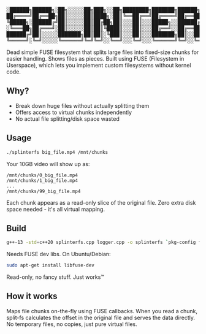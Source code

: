 <pre>
░██████╗██████╗░██╗░░░░░██╗███╗░░██╗████████╗███████╗██████╗░░░░░░███████╗░██████╗
██╔════╝██╔══██╗██║░░░░░██║████╗░██║╚══██╔══╝██╔════╝██╔══██╗░░░░░██╔════╝██╔════╝
╚█████╗░██████╔╝██║░░░░░██║██╔██╗██║░░░██║░░░█████╗░░██████╔╝░░░░░█████╗░░╚█████╗░
░╚═══██╗██╔═══╝░██║░░░░░██║██║╚████║░░░██║░░░██╔══╝░░██╔══██╗░░░░░██╔══╝░░░╚═══██╗
██████╔╝██║░░░░░███████╗██║██║░╚███║░░░██║░░░███████╗██║░░██║░░░░░██║░░░░░██████╔╝
╚═════╝░╚═╝░░░░░╚══════╝╚═╝╚═╝░░╚══╝░░░╚═╝░░░╚══════╝╚═╝░░╚═╝░░░░░╚═╝░░░░░╚═════╝░
</pre>

Dead simple FUSE filesystem that splits large files into fixed-size chunks for easier handling. Shows files as pieces. Built using FUSE (Filesystem in Userspace), which lets you implement custom filesystems without kernel code.

## Why?
- Break down huge files without actually splitting them
- Offers access to virtual chunks independently
- No actual file splitting/disk space wasted

## Usage
```bash
./splinterfs big_file.mp4 /mnt/chunks
```

Your 10GB video will show up as:
```
/mnt/chunks/0_big_file.mp4
/mnt/chunks/1_big_file.mp4
...
/mnt/chunks/99_big_file.mp4
```

Each chunk appears as a read-only slice of the original file. Zero extra disk space needed - it's all virtual mapping.

## Build
```bash
g++-13 -std=c++20 splinterfs.cpp logger.cpp -o splinterfs `pkg-config fuse --cflags --libs`
```

Needs FUSE dev libs. On Ubuntu/Debian:
```bash
sudo apt-get install libfuse-dev
```

Read-only, no fancy stuff. Just works™

## How it works
Maps file chunks on-the-fly using FUSE callbacks. When you read a chunk, split-fs calculates the offset in the original file and serves the data directly. No temporary files, no copies, just pure virtual files.
